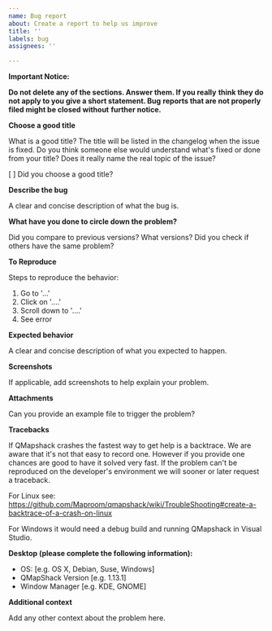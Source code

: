 ```yaml
---
name: Bug report
about: Create a report to help us improve
title: ''
labels: bug
assignees: ''

---
```


**Important Notice:**

**Do not delete any of the sections. Answer them. If you really**
**think they do not apply to you give a short statement. Bug**
**reports that are not properly filed might be closed without**
**further notice.**

**Choose a good title**

What is a good title?
The title will be listed in the changelog when the issue is fixed. Do
you think someone else would understand what's fixed or done from your
title? Does it really name the real topic of the issue?

[ ] Did you choose a good title?

**Describe the bug**

A clear and concise description of what the bug is.

**What have you done to circle down the problem?**

Did you compare to previous versions? What versions? Did you check
if others have the same problem?

**To Reproduce**

Steps to reproduce the behavior:
1. Go to '...'
2. Click on '....'
3. Scroll down to '....'
4. See error

**Expected behavior**

A clear and concise description of what you expected to happen.

**Screenshots**

If applicable, add screenshots to help explain your problem.

**Attachments**

Can you provide an example file to trigger the problem?

**Tracebacks**

If QMapshack crashes the fastest way to get help is a backtrace. We are
aware that it's not that easy to record one. However if you provide one
chances are good to have it solved very fast. If the problem can't be
reproduced on the developer's environment we will sooner or later request
a traceback.

For Linux see:
https://github.com/Maproom/qmapshack/wiki/TroubleShooting#create-a-backtrace-of-a-crash-on-linux

For Windows it would need a debug build and running QMapshack in Visual Studio.

**Desktop (please complete the following information):**

 - OS: [e.g. OS X, Debian, Suse, Windows]
 - QMapShack Version [e.g. 1.13.1]
 - Window Manager [e.g. KDE, GNOME]

**Additional context**

Add any other context about the problem here.
